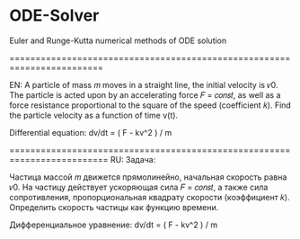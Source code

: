 # ODE-Solver
Euler and Runge-Kutta numerical methods of ODE solution

========================================================================

EN: A particle of mass 𝑚 moves in a straight line, the initial velocity is
𝑣0. The particle is acted upon by an accelerating force 𝐹 = 𝑐𝑜𝑛𝑠𝑡, as well as a force
resistance proportional to the square of the speed (coefficient
𝑘). Find the particle velocity as a function of time v(t).

Differential equation: dv/dt = ( F - kv^2 ) / m

=========================================================================
RU: Задача:

Частица массой 𝑚 движется прямолинейно, начальная скорость равна
𝑣0. На частицу действует ускоряющая сила 𝐹 = 𝑐𝑜𝑛𝑠𝑡, а также сила
сопротивления, пропорциональная квадрату скорости (коэффициент
𝑘). Определить скорость частицы как функцию времени.

Дифференциальное уравнение: dv/dt = ( F - kv^2 ) / m

